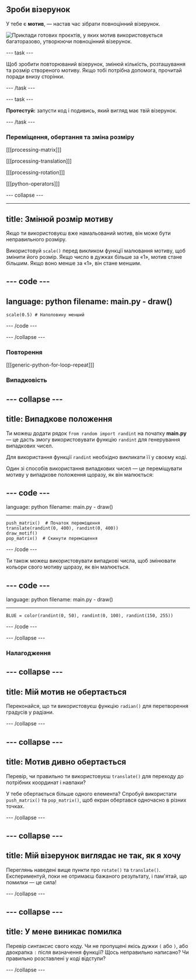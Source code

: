 ## Зроби візерунок

У тебе є **мотив**, — настав час зібрати повноцінний візерунок.

![Приклади готових проєктів, у яких мотив використовується багаторазово, утворюючи повноцінний візерунок.](images/second.gif)


--- task ---

Щоб зробити повторюваний візерунок, змінюй кількість, розташування та розмір створеного мотиву. Якщо тобі потрібна допомога, прочитай поради внизу сторінки.

--- /task ---


--- task ---

**Протестуй:** запусти код і подивись, який вигляд має твій візерунок.

--- /task ---




### Переміщення, обертання та зміна розміру

[[[processing-matrix]]]

[[[processing-translation]]]

[[[processing-rotation]]]

[[[python-operators]]]

--- collapse ---

---
title: Змінюй розмір мотиву
---

Якщо ти використовуєш вже намальований мотив, він може бути неправильного розміру.

Використовуй `scale()` перед викликом функції малювання мотиву, щоб змінити його розмір. Якщо число в дужках більше за «1», мотив стане більшим. Якщо воно менше за «1», він стане меншим.

--- code ---
---
language: python
filename: main.py - draw()
---

    scale(0.5) # Наполовину менший

--- /code ---

--- /collapse ---

### Повторення

[[[generic-python-for-loop-repeat]]]

### Випадковість

--- collapse ---
---
title: Випадкове положення
---

Ти можеш додати рядок `from random import randint` на початку **main.py** — це дасть змогу використовувати функцію `randint` для генерування випадкових чисел.

Для використання функції `randint` необхідно викликати її у своєму коді.

Один зі способів використання випадкових чисел — це переміщувати мотиву у випадкове положення щоразу, як він малюється:

--- code ---
---
language: python filename: main.py - draw()

---

    push_matrix()  # Початок переміщення
    translate(randint(0, 400), randint(0, 400))
    draw_motif()
    pop_matrix()  # Скинути переміщення

--- /code ---

Ти також можеш використовувати випадкові числа, щоб змінювати кольори свого мотиву щоразу, як він малюється.

--- code ---
---
language: python filename: main.py - draw()

---

    BLUE = color(randint(0, 50), randint(0, 100), randint(150, 255))

--- /code ---

--- /collapse ---

### Налагодження

--- collapse ---
---
title: Мій мотив не обертається
---

Переконайся, що ти використовуєш функцію `radian()` для перетворення градусів у радіани.

--- /collapse ---

--- collapse ---
---
title: Мотив дивно обертається
---

Перевір, чи правильно ти використовуєш `translate()` для переходу до потрібних координат і навпаки?

У тебе обертається більше одного елемента? Спробуй використати `push_matrix()` та `pop_matrix()`, щоб екран обертався одночасно в різних точках.

--- /collapse ---

--- collapse ---
---
title: Мій візерунок виглядає не так, як я хочу
---

Переглянь наведені вище пункти про `rotate()` та `translate()`. Експериментуй, поки не отримаєш бажаного результату, і пам'ятай, що помилки — це сила!

--- /collapse ---

--- collapse ---
---
title: У мене виникає помилка
---

Перевір синтаксис свого коду. Чи не пропущені якісь дужки `(` або `)`, або двокрапка `:` після визначення функції? Щось неправильно написано? Чи правильно розставлені у коді відступи?

--- /collapse ---

